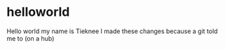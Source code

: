 # helloworld
Hello world
my name is Tieknee
I made these changes because a git told me to (on a hub) 
